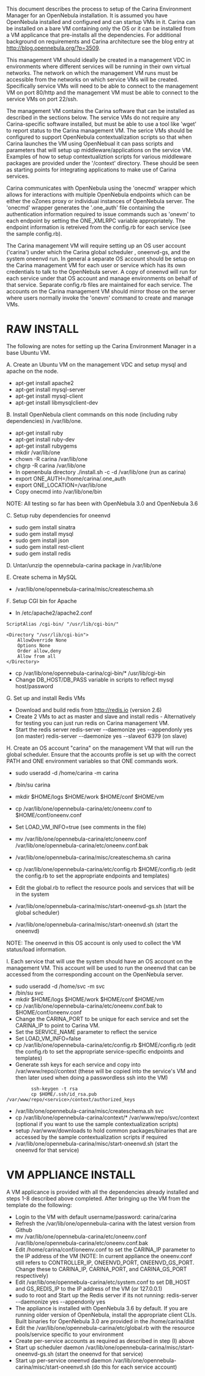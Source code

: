 
This document describes the process to setup of the Carina Environment 
Manager for an OpenNebula installation. It is assumed you have OpenNebula
installed and configured and can startup VMs in it. Carina can be installed
on a bare VM containing only the OS or it can be installed from a VM
applicance that pre-installs all the dependencies.  For additional background on
requirements and  Carina architecture see the blog entry at http://blog.opennebula.org/?p=3509.

This management VM should ideally be created in a management VDC in 
environments where different services will be running in their own virtual
networks.  The network on which the management VM runs must be accessible 
from the  networks on which service VMs will be created.  Specifically 
service VMs 
will need to be able to connect to the management VM on port 80/http and the 
management VM must be able to connect to the service VMs on port 22/ssh.

The management VM contains the Carina software that can be installed as described in the
sections below. The service VMs do not require any Carina-specific software installed, but
must be able to use a tool like 'wget' to report status to the Carina management VM.
The serice VMs should be configured to support OpenNebula contextualization scripts so 
that  when Carina launches the VM using OpenNebual it can pass scripts and parameters that
will setup up middleware/applications on the service VM. Examples of how to setup 
contextualiztion scripts for various middleware packages are provided under the '/context'
directory. These should be seen as starting points for integrating applications to make
use of Carina services.

Carina communicates with OpenNebula using the 'onecmd' wrapper which allows for interactions
with multiple OpenNebula endpoints which can be either the oZones proxy or individual
instances of OpenNebula server. The 'onecmd' wrapper generates the '.one_auth' file containing
the authentication information required to issue commands such as 'onevm' to each endpoint by setting the ONE_XMLRPC variable appropriately. 
The endpoint information is retreived from the config.rb for each service (see the sample config.rb). 

The Carina management VM will require setting up an OS user account ('carina') under which
the Carina global scheduler , oneenvd-gs,  and the system oneenvd run. In general a separate OS
account should be setup on the Carina management VM for each user or service which has its
own credentials to talk to the OpenNebula server. A copy of oneenvd will run for each service 
under that OS account and manage environments on behalf of that service. Separate config.rb files
are maintained for each service. The accounts on the Carina management VM should mirror
those on the server where users normally invoke the 'onevm' command to create and manage VMs.



RAW INSTALL
===========

The following are notes for setting up the Carina Environment Manager in a 
base Ubuntu VM. 

A. Create an Ubuntu VM on the management VDC and setup mysql and apache on 
   the node.

  * apt-get install apache2
  * apt-get install mysql-server
  * apt-get install mysql-client
  * apt-get install libmysqlclient-dev 

B. Install OpenNebula client commands on this node (including ruby dependencies) in /var/lib/one. 

   * apt-get install ruby
   * apt-get install ruby-dev
   * apt-get install rubygems
   * mkdir /var/lib/one
   * chown -R carina /var/lib/one
   * chgrp -R carina /var/lib/one
   * In openenbula directory ./install.sh -c -d /var/lib/one (run as carina)
   * export ONE_AUTH=/home/carina/.one_auth
   * export ONE_LOCATION=/var/lib/one
   * Copy onecmd into /var/lib/one/bin

NOTE: All testing so far has been with OpenNebula 3.0 and OpenNebula 3.6

C. Setup ruby dependencies for oneenvd

   * sudo gem install sinatra
   * sudo gem install mysql
   * sudo gem install json
   * sudo gem install rest-client
   * sudo gem install redis

D. Untar/unzip the opennebula-carina package in /var/lib/one

E. Create schema in MySQL

  * /var/lib/one/opennebula-carina/misc/createschema.sh 

F. Setup CGI bin for Apache

  * In /etc/apache2/apache2.conf

~~~
ScriptAlias /cgi-bin/ "/usr/lib/cgi-bin/"

<Directory "/usr/lib/cgi-bin">
    AllowOverride None
    Options None
    Order allow,deny
    Allow from all
</Directory>
~~~


   *  cp /var/lib/one/opennebula-carina/cgi-bin/* /usr/lib/cgi-bin
   *  Change DB_HOST/DB_PASS variable in scripts to reflect mysql host/password 


G. Set up and install Redis VMs

   * Download and build redis from http://redis.io (version 2.6)
   * Create 2 VMs to act as master and slave and install redis - Alternatively for testing you can just run redis on Carina management VM.
   * Start the redis server
         redis-server --daemonize yes --appendonly yes (on master)
         redis-server --daemonize yes --slaveof  <masterip> 6379 (on slave)

H. Create an OS account "carina"  on the management VM that will run the 
   global scheduler. Ensure that the accounts profile is set up with
   the correct PATH and ONE environment variables so that ONE commands work.

   * sudo useradd -d /home/carina -m carina
   * /bin/su carina
   * mkdir $HOME/logs $HOME/work $HOME/conf $HOME/vm
   * cp /var/lib/one/opennebula-carina/etc/oneenv.conf to $HOME/conf/oneenv.conf
   * Set LOAD_VM_INFO=true (see comments in the file)
   *  mv /var/lib/one/opennebula-carina/etc/oneenv.conf  /var/lib/one/opennebula-carina/etc/oneenv.conf.bak
   * /var/lib/one/opennebula-carina/misc/createschema.sh  carina
   * cp /var/lib/one/opennebula-carina/etc/config.rb $HOME/config.rb
    (edit the config.rb to set the appropriate endpoints and templates)
   * Edit the global.rb to reflect the resource pools and services that will be in the system

   *  /var/lib/one/opennebula-carina/misc/start-oneenvd-gs.sh (start the global scheduler)
   * /var/lib/one/opennebula-carina/misc/start-oneenvd.sh (start the oneenvd)


NOTE: The oneenvd in this OS account is only used to collect the VM status/load
information.

I. Each service that will use the system should have an OS account on the
management VM. This account will be used to run the oneenvd that can be 
accessed from the corresponding account on the OpenNebula server.

   * sudo useradd -d /home/svc -m svc
   * /bin/su svc
   * mkdir $HOME/logs $HOME/work $HOME/conf $HOME/vm
   * cp /var/lib/one/opennebula-carina/etc/oneenv.conf.bak to $HOME/conf/oneenv.conf
   * Change the CARINA_PORT to be unique for each service and set the CARINA_IP to point to Carina VM. 
   * Set the SERVICE_NAME parameter to reflect the service
   * Set LOAD_VM_INFO=false 
   * cp /var/lib/one/opennebula-carina/etc/config.rb $HOME/config.rb
    (edit the config.rb to set the appropriate service-specific endpoints and 
    templates)
   *  Generate ssh keys for each service and copy into /var/www/repo/<service>/context (these will be copied into the service's VM and then later used when doing a passwordless ssh into the VM)

~~~
         ssh-keygen -t rsa
         cp $HOME/.ssh/id_rsa.pub /var/www/repo/<service>/context/authorized_keys
~~~

   *  /var/lib/one/opennebula-carina/misc/createschema.sh svc
   *  cp /var/lib/one/opennebula-carina/context/*  /var/www/repo/svc/context (optional if you want to use the sample contextualization scripts)
   * setup /var/www/downloads to hold common packages/binaries that are 
   accessed by the sample contextualization scripts if required
   * /var/lib/one/opennebula-carina/misc/start-oneenvd.sh (start the oneenvd for that service)

VM APPLIANCE INSTALL
====================

A VM applicance is provided with all the dependencies already installed and
steps 1-8 described above completed. After bringing up the VM from the 
template do the following:

* Login to the VM with default username/password: carina/carina
* Refresh the /var/lib/one/opennebula-carina with the latest version from
  Github
*  mv /var/lib/one/opennebula-carina/etc/oneenv.conf  /var/lib/one/opennebula-carina/etc/oneenv.conf.bak
* Edit /home/carina/conf/oneenv.conf to set the CARINA_IP parameter to 
  the IP address of the VM (NOTE: In current appliance the oneenv.conf still refers to CONTROLLER_IP, ONEENVD_PORT, ONEENVD_GS_PORT. Change these to CARINA_IP, CARINA_PORT, and CARINA_GS_PORT respectively)
* Edit /var/lib/one/opennebula-carina/etc/system.conf to set DB_HOST and 
  GS_REDIS_IP to the IP address of the VM (or 127.0.0.1)
* sudo to root and Start up the Redis server if its not running:
         redis-server --daemonize yes --appendonly yes 
* The appliance is installed with OpenNebula 3.6 by default. If you are
  running older version of OpenNebula, install the appropriate client CLIs.
  Built binaries for OpenNebula 3.0 are provided in the /home/carina/dist
* Edit the /var/lib/one/opennebula-carina/etc/global.rb with the resource 
  pools/service specific to your environment
* Create per-service accounts as required as described in step (I) above
* Start up scheduler daemon /var/lib/one/opennebula-carina/misc/start-oneenvd-gs.sh (start the oneenvd for that service)
* Start up per-service oneenvd daemon /var/lib/one/opennebula-carina/misc/start-oneenvd.sh (do this for each service account)

